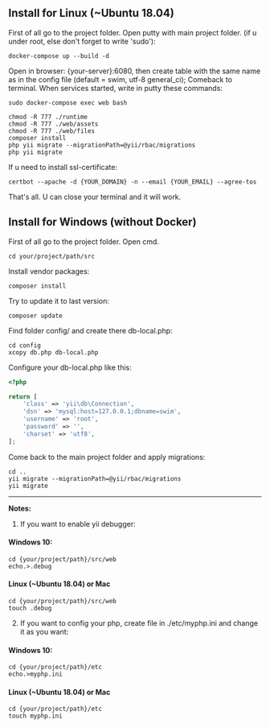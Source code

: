 ## Install for Linux (~Ubuntu 18.04)

First of all go to the project folder.
Open putty with main project folder. (if u under root, else don't forget to write 'sudo'):

~~~
docker-compose up --build -d
~~~
Open in browser: {your-server}:6080, then create table with the same name as in the config file (default = swim, utf-8 
general_ci);
Comeback to terminal. When services started, write in putty these commands:
~~~
sudo docker-compose exec web bash
~~~
~~~
chmod -R 777 ./runtime
chmod -R 777 ./web/assets
chmod -R 777 ./web/files
composer install
php yii migrate --migrationPath=@yii/rbac/migrations
php yii migrate
~~~
If u need to install ssl-certificate:
~~~
certbot --apache -d {YOUR_DOMAIN} -n --email {YOUR_EMAIL} --agree-tos
~~~
That's all. U can close your terminal and it will work.

## Install for Windows (without Docker)

First of all go to the project folder.
Open cmd.
~~~
cd your/project/path/src
~~~

Install vendor packages:
~~~
composer install
~~~

Try to update it to last version:
~~~
composer update
~~~

Find folder config/ and create there db-local.php:
~~~
cd config
xcopy db.php db-local.php
~~~

Configure your db-local.php like this:
```php
<?php

return [
    'class' => 'yii\db\Connection',
    'dsn' => 'mysql:host=127.0.0.1;dbname=swim',
    'username' => 'root',
    'password' => '',
    'charset' => 'utf8',
];
```

Come back to the main project folder and apply migrations:
~~~
cd ..
yii migrate --migrationPath=@yii/rbac/migrations
yii migrate
~~~

------
**Notes:**

1. If you want to enable yii debugger:
#### Windows 10:
~~~
cd {your/project/path}/src/web
echo.>.debug
~~~

#### Linux (~Ubuntu 18.04) or Mac
~~~
cd {your/project/path}/src/web
touch .debug
~~~

2. If you want to config your php, create file in ./etc/myphp.ini and change it as you want:
#### Windows 10:
~~~
cd {your/project/path}/etc
echo.>myphp.ini
~~~

#### Linux (~Ubuntu 18.04) or Mac
~~~
cd {your/project/path}/etc
touch myphp.ini
~~~